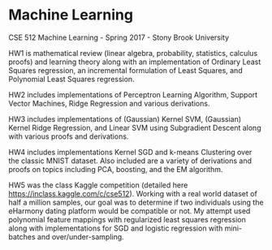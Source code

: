 # Machine Learning
CSE 512 Machine Learning - Spring 2017 - Stony Brook University

HW1 is mathematical review (linear algebra, probability, statistics, calculus proofs) and learning theory along with an implementation of Ordinary Least Squares regression, an incremental formulation of Least Squares, and Polynomial Least Squares regression.

HW2 includes implementations of Perceptron Learning Algorithm, Support Vector Machines, Ridge Regression and various derivations.

HW3 includes implementations of (Gaussian) Kernel SVM, (Gaussian) Kernel Ridge Regression, and Linear SVM using Subgradient Descent along with various proofs and derivations.

HW4 includes implementations Kernel SGD and k-means Clustering over the classic MNIST dataset.  Also included are a variety of derivations and proofs on topics including PCA, boosting, and the EM algorithm.

HW5 was the class Kaggle competition (detailed here https://inclass.kaggle.com/c/cse512).  Working with a real world dataset of half a million samples, our goal was to determine if two individuals using the eHarmony dating platform would be compatible or not.  My attempt used polynomial feature mappings with regularized least squares regression along with implementations for SGD and logistic regression with mini-batches and over/under-sampling.
